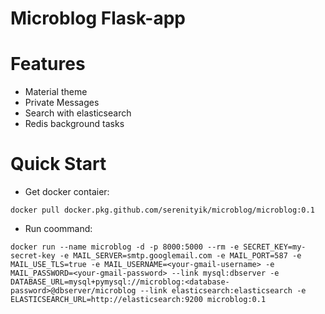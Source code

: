 # Microblog Flask-app

Features
========
*  Material theme
*  Private Messages
*  Search with elasticsearch
*  Redis background tasks

Quick Start
===========

*  Get docker contaier:

  `docker pull docker.pkg.github.com/serenityik/microblog/microblog:0.1`

*  Run coommand:

  `docker run --name microblog -d -p 8000:5000 --rm -e SECRET_KEY=my-secret-key
  -e MAIL_SERVER=smtp.googlemail.com -e MAIL_PORT=587 -e MAIL_USE_TLS=true
  -e MAIL_USERNAME=<your-gmail-username> -e MAIL_PASSWORD=<your-gmail-password>
  --link mysql:dbserver
  -e DATABASE_URL=mysql+pymysql://microblog:<database-password>@dbserver/microblog
  --link elasticsearch:elasticsearch
  -e ELASTICSEARCH_URL=http://elasticsearch:9200
  microblog:0.1`
